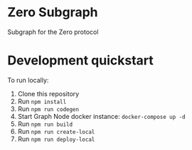 # Zero Subgraph

Subgraph for the Zero protocol


# Development quickstart

To run locally:

1. Clone this repository
2. Run `npm install`
3. Run `npm run codegen`
4. Start Graph Node docker instance: `docker-compose up -d`
5. Run `npm run build`
6. Run `npm run create-local`
7. Run `npm run deploy-local`



